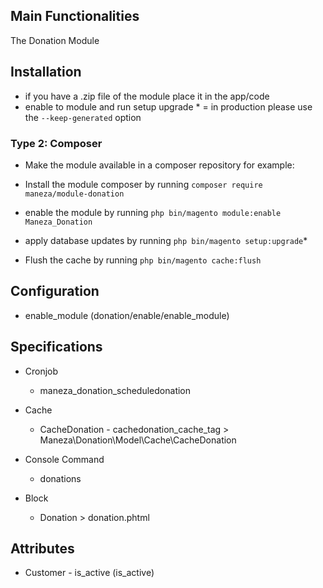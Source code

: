 ## Main Functionalities
The Donation Module 

## Installation
- if you have a .zip file of the module place it in the app/code
- enable to module and run setup upgrade
\* = in production please use the `--keep-generated` option

### Type 2: Composer

 - Make the module available in a composer repository for example:

 - Install the module composer by running `composer require maneza/module-donation`
 - enable the module by running `php bin/magento module:enable Maneza_Donation`
 - apply database updates by running `php bin/magento setup:upgrade`\*
 - Flush the cache by running `php bin/magento cache:flush`


## Configuration

 - enable_module (donation/enable/enable_module)


## Specifications

 - Cronjob
	- maneza_donation_scheduledonation

 - Cache
	- CacheDonation - cachedonation_cache_tag > Maneza\Donation\Model\Cache\CacheDonation

 - Console Command
	- donations

 - Block
	- Donation > donation.phtml


## Attributes

 - Customer - is_active (is_active)


